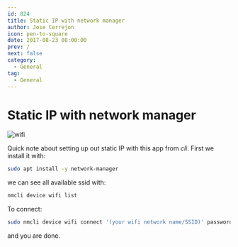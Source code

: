 ```yaml
---
id: 824
title: Static IP with network manager
author: Jose Cerrejon
icon: pen-to-square
date: 2017-08-23 08:00:00
prev: /
next: false
category:
  - General
tag:
  - General
---
```


# Static IP with network manager

![wifi](/images/wifi_exposed.png)

Quick note about setting up out static IP with this app from *cli*. First we install it with:

```bash
sudo apt install -y network-manager
```

we can see all available ssid with:

```bash
nmcli device wifi list
```

To connect:

```bash
sudo nmcli device wifi connect '(your wifi network name/SSID)' password '(your wifi password)' ifname wlan0
```

and you are done.
